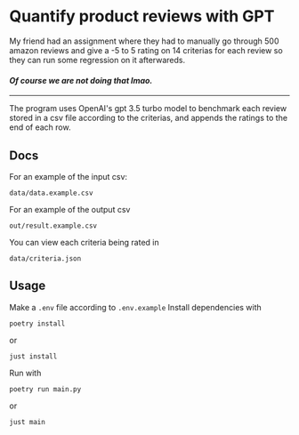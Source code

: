 # Quantify product reviews with GPT
My friend had an assignment where they had to manually go through 500 amazon reviews and give a -5 to 5 rating on 14 criterias for each review so they can run some regression on it afterwareds.

#### *Of course we are not doing that lmao.*

---

The program uses OpenAI's gpt 3.5 turbo model to benchmark each review stored in a csv file according to the criterias, and appends the ratings to the end of each row.

## Docs
For an example of the input csv:
```
data/data.example.csv
``` 
For an example of the output csv
```
out/result.example.csv
``` 
You can view each criteria being rated in 
```
data/criteria.json
```

## Usage
Make a `.env` file according to `.env.example`
Install dependencies with
```
poetry install
```
or
```
just install
```

Run with
```
poetry run main.py
```
or
```
just main
```

